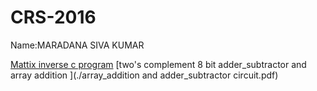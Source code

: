 # CRS-2016

Name:MARADANA SIVA KUMAR

[Mattix inverse c program](./mat_inv3.c)
[two's complement 8 bit adder_subtractor and array addition ](./array_addition and adder_subtractor circuit.pdf)

